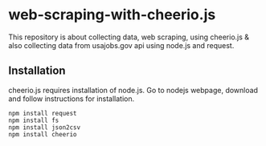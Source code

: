# web-scraping-with-cheerio.js
This repository is about collecting data, web scraping, using cheerio.js &amp; also collecting data from usajobs.gov api using node.js and request. 

## Installation
cheerio.js requires installation of node.js. Go to nodejs webpage, download and follow instructions for installation.

	npm install request
	npm install fs
	npm install json2csv
	npm install cheerio






